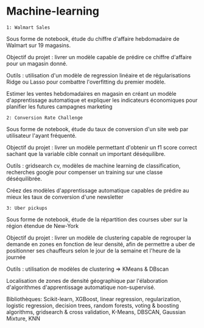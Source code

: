 # Machine-learning



    1: Walmart Sales

Sous forme de notebook, étude du chiffre d'affaire hebdomadaire de Walmart sur 19 magasins. 

Objectif du projet : livrer un modèle capable de prédire ce chiffre d'affaire pour un magasin donné. 

Outils : utilisation d'un modèle de regression linéaire et de régularisations Ridge ou Lasso pour combattre l'overfitting du premier modèle.

Estimer les ventes hebdomadaires en magasin en créant un modèle d'apprentissage automatique et expliquer les indicateurs économiques pour planifier les futures campagnes marketing

    2: Conversion Rate Challenge

Sous forme de notebook, étude du taux de conversion d'un site web par utilisateur l'ayant fréquenté. 

Objectif du projet : livrer un modèle permettant d'obtenir un f1 score correct sachant que la variable cible connait un important déséquilibre. 

Outils : gridsearch cv, modèles de machine learning de classification, recherches google pour compenser un training sur une classe déséquilibrée.

Créez des modèles d'apprentissage automatique capables de prédire au mieux les taux de conversion d'une newsletter 

    3: Uber pickups

Sous forme de notebook, étude de la répartition des courses uber sur la région étendue de New-York 

Objectif du projet : livrer un modèle de clustering capable de regrouper la demande en zones en fonction de leur densité, afin de permettre a uber de positionner ses chauffeurs selon le jour de la semaine et l'heure de la journée 

Outils : utilisation de modèles de clustering => KMeans & DBscan

Localisation de zones de densité géographique par l'élaboration d'algorithmes d'apprentissage automatique non-supervisé.


Bibliothèques: Scikit-learn, XGBoost, linear regression, regularization, logistic regression, decision trees, random forests, voting & boosting algorithms, gridsearch & cross validation, K-Means, DBSCAN, Gaussian Mixture, KNN
